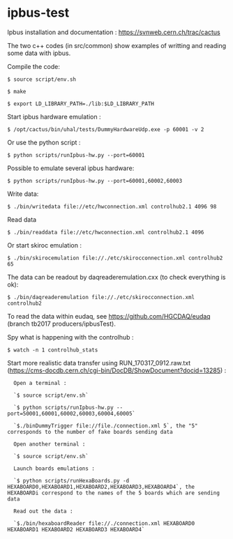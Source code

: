 # ipbus-test 
Ipbus installation and documentation : https://svnweb.cern.ch/trac/cactus

The two c++ codes (in src/common) show examples of writting and reading some data with ipbus.

Compile the code: 

`$ source script/env.sh`

`$ make`

`$ export LD_LIBRARY_PATH=./lib:$LD_LIBRARY_PATH`

Start ipbus hardware emulation : 

`$ /opt/cactus/bin/uhal/tests/DummyHardwareUdp.exe -p 60001 -v 2`

Or use the python script :

`$ python scripts/runIpbus-hw.py --port=60001`

Possible to emulate several ipbus hardware:

`$ python scripts/runIpbus-hw.py --port=60001,60002,60003`

Write data: 

`$ ./bin/writedata file://etc/hwconnection.xml controlhub2.1 4096 98`

Read data

`$ ./bin/readdata file://etc/hwconnection.xml controlhub2.1 4096`

Or start skiroc emulation : 

`$ ./bin/skirocemulation file://./etc/skirocconnection.xml controlhub2 65` 

The data can be readout by daqreaderemulation.cxx (to check everything is ok):

`$ ./bin/daqreaderemulation file://./etc/skirocconnection.xml controlhub2`

To read the data within eudaq, see https://github.com/HGCDAQ/eudaq (branch tb2017 producers/ipbusTest).

Spy what is happening with the controlhub :

`$ watch -n 1 controlhub_stats`

Start more realistic data transfer using RUN_170317_0912.raw.txt (https://cms-docdb.cern.ch/cgi-bin/DocDB/ShowDocument?docid=13285) :

      Open a terminal :
      
      `$ source script/env.sh`

      `$ python scripts/runIpbus-hw.py --port=50001,60001,60002,60003,60004,60005`
      
      `$./binDummyTrigger file://file./connection.xml 5`, the "5" corresponds to the number of fake boards sending data

      Open another terminal :
      
      `$ source script/env.sh`

      Launch boards emulations :

      `$ python scripts/runHexaBoards.py -d HEXABOARD0,HEXABOARD1,HEXABOARD2,HEXABOARD3,HEXABOARD4`, the HEXABOARDi correspond to the names of the 5 boards which are sending data

      Read out the data :

      `$./bin/hexaboardReader file://./connection.xml HEXABOARD0 HEXABOARD1 HEXABOARD2 HEXABOARD3 HEXABOARD4`